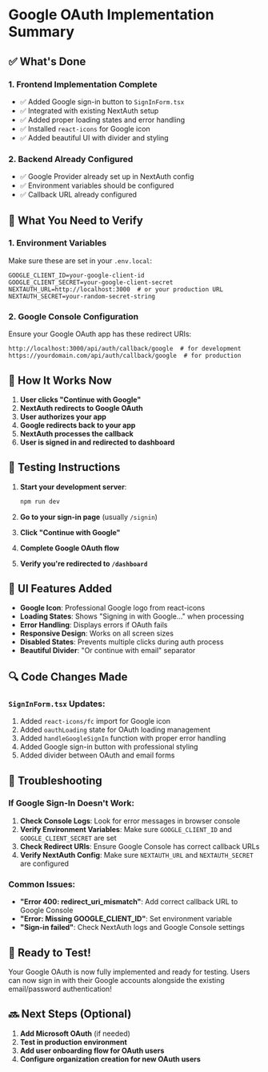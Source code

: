 # Google OAuth Implementation Summary

## ✅ What's Done

### 1. **Frontend Implementation Complete**
- ✅ Added Google sign-in button to `SignInForm.tsx`
- ✅ Integrated with existing NextAuth setup
- ✅ Added proper loading states and error handling
- ✅ Installed `react-icons` for Google icon
- ✅ Added beautiful UI with divider and styling

### 2. **Backend Already Configured**
- ✅ Google Provider already set up in NextAuth config
- ✅ Environment variables should be configured
- ✅ Callback URL already configured

## 🔧 What You Need to Verify

### 1. **Environment Variables**
Make sure these are set in your `.env.local`:

```env
GOOGLE_CLIENT_ID=your-google-client-id
GOOGLE_CLIENT_SECRET=your-google-client-secret
NEXTAUTH_URL=http://localhost:3000  # or your production URL
NEXTAUTH_SECRET=your-random-secret-string
```

### 2. **Google Console Configuration**
Ensure your Google OAuth app has these redirect URIs:
```
http://localhost:3000/api/auth/callback/google  # for development
https://yourdomain.com/api/auth/callback/google  # for production
```

## 🎯 **How It Works Now**

1. **User clicks "Continue with Google"**
2. **NextAuth redirects to Google OAuth**
3. **User authorizes your app**
4. **Google redirects back to your app**
5. **NextAuth processes the callback**
6. **User is signed in and redirected to dashboard**

## 🚀 **Testing Instructions**

1. **Start your development server**:
   ```bash
   npm run dev
   ```

2. **Go to your sign-in page** (usually `/signin`)

3. **Click "Continue with Google"**

4. **Complete Google OAuth flow**

5. **Verify you're redirected to `/dashboard`**

## 📱 **UI Features Added**

- **Google Icon**: Professional Google logo from react-icons
- **Loading States**: Shows "Signing in with Google..." when processing
- **Error Handling**: Displays errors if OAuth fails
- **Responsive Design**: Works on all screen sizes
- **Disabled States**: Prevents multiple clicks during auth process
- **Beautiful Divider**: "Or continue with email" separator

## 🔍 **Code Changes Made**

### `SignInForm.tsx` Updates:
1. Added `react-icons/fc` import for Google icon
2. Added `oauthLoading` state for OAuth loading management
3. Added `handleGoogleSignIn` function with proper error handling
4. Added Google sign-in button with professional styling
5. Added divider between OAuth and email forms

## 🐛 **Troubleshooting**

### If Google Sign-In Doesn't Work:

1. **Check Console Logs**: Look for error messages in browser console
2. **Verify Environment Variables**: Make sure `GOOGLE_CLIENT_ID` and `GOOGLE_CLIENT_SECRET` are set
3. **Check Redirect URIs**: Ensure Google Console has correct callback URLs
4. **Verify NextAuth Config**: Make sure `NEXTAUTH_URL` and `NEXTAUTH_SECRET` are configured

### Common Issues:

- **"Error 400: redirect_uri_mismatch"**: Add correct callback URL to Google Console
- **"Error: Missing GOOGLE_CLIENT_ID"**: Set environment variable
- **"Sign-in failed"**: Check NextAuth logs and Google Console settings

## 🎉 **Ready to Test!**

Your Google OAuth is now fully implemented and ready for testing. Users can now sign in with their Google accounts alongside the existing email/password authentication!

## 🔜 **Next Steps (Optional)**

1. **Add Microsoft OAuth** (if needed)
2. **Test in production environment**
3. **Add user onboarding flow for OAuth users**
4. **Configure organization creation for new OAuth users**
